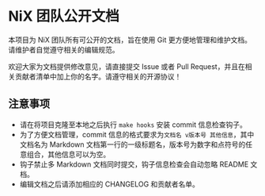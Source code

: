 # NiX 团队公开文档

本项目为 NiX 团队所有可公开的文档，旨在使用 Git 更方便地管理和维护文档。请维护者自觉遵守相关的编辑规范。

欢迎大家为文档提供修改意见，请直接提交 Issue 或者 Pull Request，并且在相关贡献者清单中加上你的名字。请遵守相关的开源协议！

## 注意事项

* 请在将项目克隆至本地之后执行 `make hooks` 安装 commit 信息检查钩子。
* 为了方便文档管理，commit 信息的格式要求为`文档名 v版本号 其他信息`，其中文档名为 Markdown 文档第一行的一级标题名，版本号为数字和点符号的任意组合，其他信息可以为空。
* 钩子禁止多 Markdown 文档同时提交，钩子信息检查会自动忽略 README 文档。
* 编辑文档之后请添加相应的 CHANGELOG 和贡献者名单。
